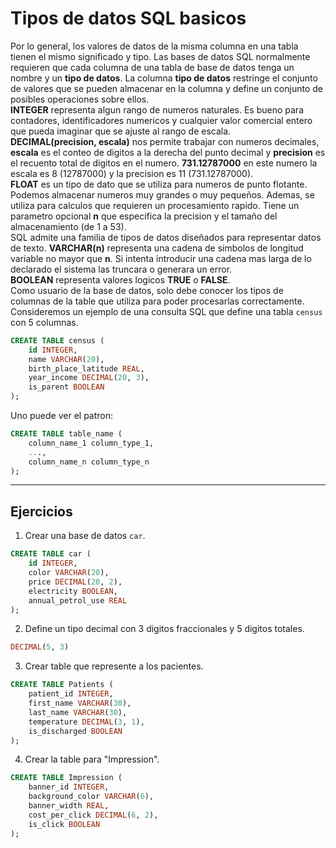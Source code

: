 # Tipos de datos SQL basicos
Por lo general, los valores de datos de la misma columna en una tabla tienen el mismo significado y tipo. Las bases de datos SQL normalmente requieren que cada columna de una tabla de base de datos tenga un nombre y un **tipo de datos**. La columna **tipo de datos** restringe el conjunto de valores que se pueden almacenar en la columna y define un conjunto de posibles operaciones sobre ellos.  
**INTEGER** representa algun rango de numeros naturales. Es bueno para contadores, identificadores numericos y cualquier valor comercial entero que pueda imaginar que se ajuste al rango de escala.  
**DECIMAL(precision, escala)** nos permite trabajar con numeros decimales, **escala** es el conteo de digitos a la derecha del punto decimal y **precision** es el recuento total de digitos en el numero. **731.12787000** en este numero la escala es 8 (12787000) y la precision es 11 (731.12787000).  
**FLOAT** es un tipo de dato que se utiliza para numeros de punto flotante. Podemos almacenar numeros muy grandes o muy pequeños. Ademas, se utiliza para calculos que requieren un procesamiento rapido. Tiene un parametro opcional **n** que especifica la precision y el tamaño del almacenamiento (de 1 a 53).  
SQL admite una familia de tipos de datos diseñados para representar datos de texto. **VARCHAR(n)** representa una cadena de simbolos de longitud variable no mayor que **n**. Si intenta introducir una cadena mas larga de lo declarado el sistema las truncara o generara un error.  
**BOOLEAN** representa valores logicos **TRUE** o **FALSE**.  
Como usuario de la base de datos, solo debe conocer los tipos de columnas de la table que utiliza para poder procesarlas correctamente. Consideremos un ejemplo de una consulta SQL que define una tabla `census` con 5 columnas.
~~~sql
CREATE TABLE census (
    id INTEGER,
    name VARCHAR(20),
    birth_place_latitude REAL,
    year_income DECIMAL(20, 3),
    is_parent BOOLEAN
);
~~~
Uno puede ver el patron:
~~~sql
CREATE TABLE table_name (
    column_name_1 column_type_1,
    ..., 
    column_name_n column_type_n
);
~~~
---
## Ejercicios
1. Crear una base de datos `car`.
~~~sql
CREATE TABLE car (
    id INTEGER,
    color VARCHAR(20),
    price DECIMAL(20, 2),
    electricity BOOLEAN,
    annual_petrol_use REAL
);
~~~
2. Define un tipo decimal con 3 digitos fraccionales y 5 digitos totales.
~~~sql
DECIMAL(5, 3)
~~~
3. Crear table que represente a los pacientes.
~~~sql
CREATE TABLE Patients (
    patient_id INTEGER,
    first_name VARCHAR(30),
    last_name VARCHAR(30),
    temperature DECIMAL(3, 1),
    is_discharged BOOLEAN
);
~~~
4. Crear la table para "Impression".
~~~sql
CREATE TABLE Impression (
    banner_id INTEGER,
    background_color VARCHAR(6),
    banner_width REAL,
    cost_per_click DECIMAL(6, 2),
    is_click BOOLEAN
);
~~~
